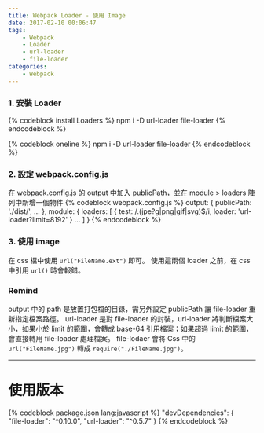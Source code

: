 ```yaml
---
title: Webpack Loader - 使用 Image
date: 2017-02-10 00:06:47
tags:
    - Webpack
    - Loader
    - url-loader
    - file-loader
categories:
    - Webpack
---
```

### 1. 安裝 Loader
{% codeblock install Loaders %}
npm i -D url-loader
         file-loader
{% endcodeblock %}

{% codeblock oneline %}
npm i -D url-loader file-loader
{% endcodeblock %}

### 2. 設定 webpack.config.js
在 webpack.config.js 的 output 中加入 publicPath，並在 module > loaders 陣列中新增一個物件
{% codeblock webpack.config.js %}
output: {
    publicPath: './dist/',
    ...
},
module: {
    loaders: [
        {
            test: /\.(jpe?g|png|gif|svg)$/i,
            loader: 'url-loader?limit=8192'
        }
        ...
    ]
}
{% endcodeblock %}

### 3. 使用 image
在 css 檔中使用 `url("FileName.ext")` 即可。
使用這兩個 loader 之前，在 css 中引用 `url()` 時會報錯。

### Remind
output 中的 path 是放置打包檔的目錄，需另外設定 publicPath 讓 file-loader 重新指定檔案路徑。
url-loader 是對 file-loader 的封裝，url-loader 將判斷檔案大小，如果小於 limit 的範圍，會轉成 base-64 引用檔案；如果超過 limit 的範圍，會直接轉用 file-loader 處理檔案。
file-lodaer 會將 Css 中的 `url("FileName.jpg")` 轉成 `require("./FileName.jpg")`。

---

# 使用版本
{% codeblock package.json lang:javascript %}
"devDependencies": {  
  "file-loader": "^0.10.0",
  "url-loader": "^0.5.7"
}
{% endcodeblock %}
